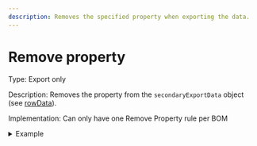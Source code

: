 ```yaml
---
description: Removes the specified property when exporting the data.
---
```


# Remove property

Type: Export only

Description: Removes the property from the `secondaryExportData` object (see [rowData](../../advanced-scripting.md)).

Implementation: Can only have one Remove Property rule per BOM

<details>

<summary>Example</summary>

* You have created Property Mapping that is unique to certain components (for example, you created a Property Mapping with an accessor of Calculated Volume. You are using it to compare values onscreen, but you do not want to send this property to your Data Source). \
  \
  In this case, you would create a rule to remove the property before exporting the data to your Data Sources.

- Lastly, remember to check for which Data Sources this rule should apply. In the example below the rule will only apply to the Secondary Data Source, in other words, the property not be removed for the Primary Data Source, but it will be removed for the Secondary Data Source.

<img src="../../../../.gitbook/assets/image (21).png" alt="" data-size="original">





</details>
